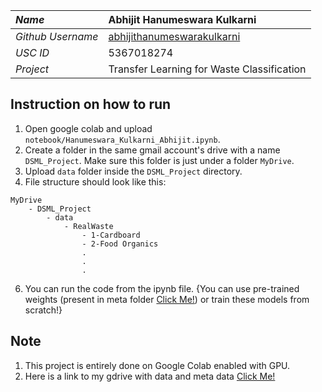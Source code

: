| _Name_            | Abhijit Hanumeswara Kulkarni                  |
| :---------------- | :-------------------------------------------- |
| _Github Username_ | [abhijithanumeswarakulkarni](https://github.com/abhijithanumeswarakulkarni) |
| _USC ID_          | 5367018274                                    |
| _Project_         | Transfer Learning for Waste Classification    |

## Instruction on how to run

1. Open google colab and upload `notebook/Hanumeswara_Kulkarni_Abhijit.ipynb`.
2. Create a folder in the same gmail account's drive with a name `DSML_Project`. Make sure this folder is just under a folder `MyDrive`.
4. Upload `data` folder inside the `DSML_Project` directory.
5. File structure should look like this:

```
MyDrive
    - DSML_Project
        - data
            - RealWaste
                - 1-Cardboard
                - 2-Food Organics
                .
                .
                .
```

6. You can run the code from the ipynb file. {You can use pre-trained weights (present in meta folder [Click Me!](https://drive.google.com/drive/folders/1i0j1V4cx3_mRiGrGFn9FalY70pouA5Ds?usp=drive_link)) or train these models from scratch!}

## Note

1. This project is entirely done on Google Colab enabled with GPU.
2. Here is a link to my gdrive with data and meta data [Click Me!](https://drive.google.com/drive/folders/1nbsgdCxmVBWEHLTk49MsbHUl2iZFI8HK?usp=drive_link)